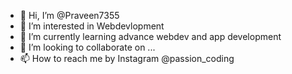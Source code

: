 - 👋 Hi, I’m @Praveen7355
- 👀 I’m interested in Webdevlopment
- 🌱 I’m currently learning advance webdev and app development
- 💞️ I’m looking to collaborate on ...
- 📫 How to reach me by Instagram @passion_coding

<!---
Praveen7355/Praveen7355 is a ✨ special ✨ repository because its `README.md` (this file) appears on your GitHub profile.
You can click the Preview link to take a look at your changes.
--->
